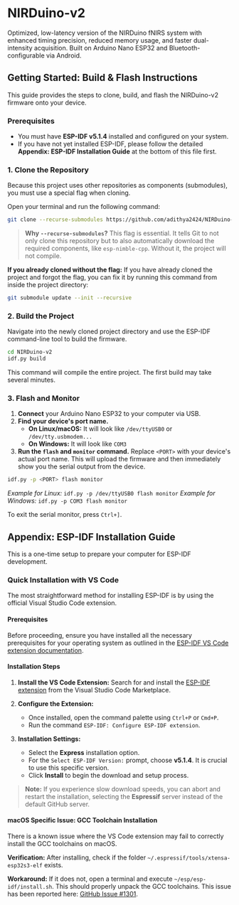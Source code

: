 # NIRDuino-v2

Optimized, low-latency version of the NIRDuino fNIRS system with enhanced timing precision, reduced memory usage, and faster dual-intensity acquisition. Built on Arduino Nano ESP32 and Bluetooth-configurable via Android.

## Getting Started: Build & Flash Instructions

This guide provides the steps to clone, build, and flash the NIRDuino-v2 firmware onto your device.

### Prerequisites

  * You must have **ESP-IDF v5.1.4** installed and configured on your system.
  * If you have not yet installed ESP-IDF, please follow the detailed **Appendix: ESP-IDF Installation Guide** at the bottom of this file first.

### 1\. Clone the Repository

Because this project uses other repositories as components (submodules), you must use a special flag when cloning.

Open your terminal and run the following command:

```bash
git clone --recurse-submodules https://github.com/adithya2424/NIRDuino-v2.git
```

> **Why `--recurse-submodules`?** This flag is essential. It tells Git to not only clone this repository but to also automatically download the required components, like `esp-nimble-cpp`. Without it, the project will not compile.

**If you already cloned without the flag:** If you have already cloned the project and forgot the flag, you can fix it by running this command from inside the project directory:

```bash
git submodule update --init --recursive
```

### 2\. Build the Project

Navigate into the newly cloned project directory and use the ESP-IDF command-line tool to build the firmware.

```bash
cd NIRDuino-v2
idf.py build
```

This command will compile the entire project. The first build may take several minutes.

### 3\. Flash and Monitor

1.  **Connect** your Arduino Nano ESP32 to your computer via USB.
2.  **Find your device's port name.**
      * **On Linux/macOS:** It will look like `/dev/ttyUSB0` or `/dev/tty.usbmodem...`
      * **On Windows:** It will look like `COM3`
3.  **Run the `flash` and `monitor` command.** Replace `<PORT>` with your device's actual port name. This will upload the firmware and then immediately show you the serial output from the device.

<!-- end list -->

```bash
idf.py -p <PORT> flash monitor
```

*Example for Linux:* `idf.py -p /dev/ttyUSB0 flash monitor`
*Example for Windows:* `idf.py -p COM3 flash monitor`

To exit the serial monitor, press `Ctrl+]`.

## Appendix: ESP-IDF Installation Guide

This is a one-time setup to prepare your computer for ESP-IDF development.

### Quick Installation with VS Code

The most straightforward method for installing ESP-IDF is by using the official Visual Studio Code extension.

#### Prerequisites

Before proceeding, ensure you have installed all the necessary prerequisites for your operating system as outlined in the [ESP-IDF VS Code extension documentation](https://github.com/espressif/vscode-esp-idf-extension).

#### Installation Steps

1.  **Install the VS Code Extension:**
    Search for and install the [ESP-IDF extension](https://marketplace.visualstudio.com/items?itemName=espressif.esp-idf-extension) from the Visual Studio Code Marketplace.

2.  **Configure the Extension:**

      * Once installed, open the command palette using `Ctrl+P` or `Cmd+P`.
      * Run the command `ESP-IDF: Configure ESP-IDF extension`.

3.  **Installation Settings:**

      * Select the **Express** installation option.
      * For the `Select ESP-IDF Version:` prompt, choose **v5.1.4**. It is crucial to use this specific version.
      * Click **Install** to begin the download and setup process.

> **Note:** If you experience slow download speeds, you can abort and restart the installation, selecting the **Espressif** server instead of the default GitHub server.

#### macOS Specific Issue: GCC Toolchain Installation

There is a known issue where the VS Code extension may fail to correctly install the GCC toolchains on macOS.

**Verification:**
After installing, check if the folder `~/.espressif/tools/xtensa-esp32s3-elf` exists.

**Workaround:**
If it does not, open a terminal and execute `~/esp/esp-idf/install.sh`. This should properly unpack the GCC toolchains. This issue has been reported here: [GitHub Issue \#1301](https://github.com/espressif/vscode-esp-idf-extension/issues/1301).